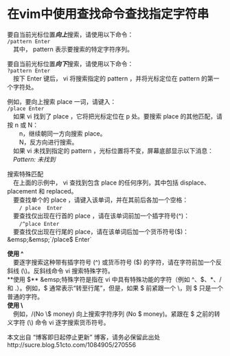 # 在vim中使用查找命令查找指定字符串

要自当前光标位置***向上***搜索，请使用以下命令：      
`/pattern Enter`    
&emsp;其中， pattern 表示要搜索的特定字符序列。     
    
要自当前光标位置***向下***搜索，请使用以下命令：     
`?pattern Enter`    
&emsp;按下 Enter 键后， vi 将搜索指定的 pattern ，并将光标定位在 pattern 的第一个字符处。    
    
例如，要向上搜索 place 一词，请键入：    
`/place Enter`    
&emsp;如果 vi 找到了 place ，它将把光标定位在 p 处。要搜索 place 的其他匹配，请按 n 或 N：    
&emsp;&emsp;n，继续朝同一方向搜索 place。     
&emsp;&emsp;N，反方向进行搜索。    
&emsp;如果 vi 未找到指定的 pattern ，光标位置将不变，屏幕底部显示以下消息：   
&emsp;*Pattern: 未找到*    
  
搜索特殊匹配     
&emsp;在上面的示例中， vi 查找到包含 place 的任何序列，其中包括 displace、placement 和 replaced。   
&emsp;要查找单个的 place ，请键入该单词，并在其前后各加一个空格：   
&emsp;&emsp;`/ place  Enter`   
&emsp;要查找仅出现在行首的 place ，请在该单词前加一个插字符号(^)：   
&emsp;&emsp;`/^place Enter`        
&emsp;要查找仅出现在行尾的   place，请在该单词后加一个货币符号($)：     
&emsp;&emsp;`/place$ Enter`   
       
**使用 ^**   
&emsp;要逐字搜索这种带有插字符号 (^) 或货币符号 ($) 的字符，请在字符前加一个反斜线 (\\)。反斜线命令 vi 搜索特殊字符。   
**使用 $**   
&emsp;特殊字符是指在 vi 中具有特殊功能的字符（例如   ^、$、\*、/   和   .）。例如，$ 通常表示“转至行尾”，但是，如果   $   前紧跟一个   \\，则   $   只是一个普通的字符。   
**使用 \\**    
&emsp;例如，/(No   \\$   money)   向上搜索字符序列   (No   $   money)。紧跟在   $   之前的转义字符   (\\)   命令   vi   逐字搜索货币符号。  
  
本文出自 “博客即日起停止更新” 博客，请务必保留此出处http://sucre.blog.51cto.com/1084905/270556
